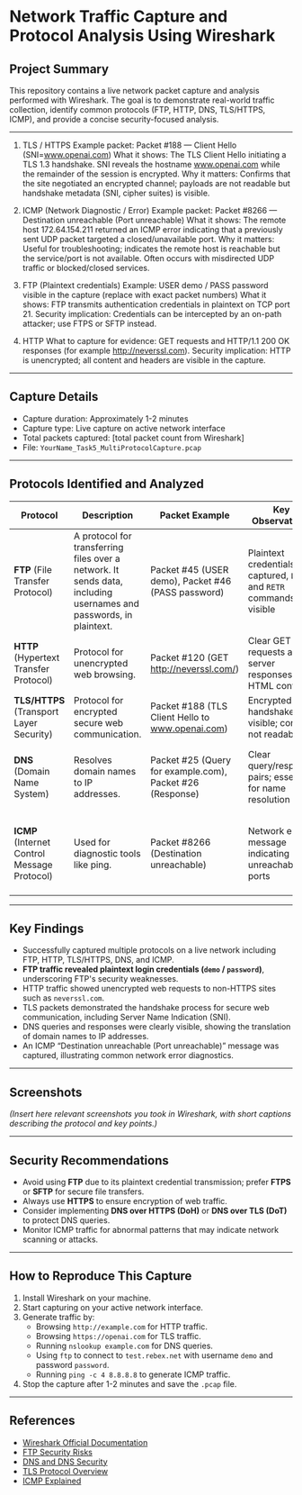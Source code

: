 # Network Traffic Capture and Protocol Analysis Using Wireshark

## Project Summary

This repository contains a live network packet capture and analysis performed with Wireshark. The goal is to demonstrate real-world traffic collection, identify common protocols (FTP, HTTP, DNS, TLS/HTTPS, ICMP), and provide a concise security-focused analysis.

---
1) TLS / HTTPS
Example packet: Packet #188 — Client Hello (SNI=www.openai.com)
What it shows: The TLS Client Hello initiating a TLS 1.3 handshake. SNI reveals the hostname www.openai.com while the remainder of the session is encrypted.
Why it matters: Confirms that the site negotiated an encrypted channel; payloads are not readable but handshake metadata (SNI, cipher suites) is visible.


2) ICMP (Network Diagnostic / Error)
Example packet: Packet #8266 — Destination unreachable (Port unreachable)
What it shows: The remote host 172.64.154.211 returned an ICMP error indicating that a previously sent UDP packet targeted a closed/unavailable port.
Why it matters: Useful for troubleshooting; indicates the remote host is reachable but the service/port is not available. Often occurs with misdirected UDP traffic or blocked/closed services.


3) FTP (Plaintext credentials)
Example: USER demo / PASS password visible in the capture (replace with exact packet numbers)
What it shows: FTP transmits authentication credentials in plaintext on TCP port 21.
Security implication: Credentials can be intercepted by an on-path attacker; use FTPS or SFTP instead.

4) HTTP
What to capture for evidence: GET requests and HTTP/1.1 200 OK responses (for example http://neverssl.com).
Security implication: HTTP is unencrypted; all content and headers are visible in the capture.

---

## Capture Details
- Capture duration: Approximately 1-2 minutes  
- Capture type: Live capture on active network interface  
- Total packets captured: [total packet count from Wireshark]  
- File: `YourName_Task5_MultiProtocolCapture.pcap`



---

## Protocols Identified and Analyzed

| Protocol | Description | Packet Example | Key Observations | Security Implications |
| -------- | ----------- | -------------- | ---------------- | --------------------- |
| **FTP** (File Transfer Protocol) | A protocol for transferring files over a network. It sends data, including usernames and passwords, in plaintext. | Packet #45 (USER demo), Packet #46 (PASS password) | Plaintext credentials captured, `LIST` and `RETR` commands visible | FTP is insecure; credentials can be intercepted. Use FTPS or SFTP instead. |
| **HTTP** (Hypertext Transfer Protocol) | Protocol for unencrypted web browsing. | Packet #120 (GET http://neverssl.com/) | Clear GET requests and server responses with HTML content | Data is unencrypted and vulnerable to interception or tampering. |
| **TLS/HTTPS** (Transport Layer Security) | Protocol for encrypted secure web communication. | Packet #188 (TLS Client Hello to www.openai.com) | Encrypted handshake visible; content not readable | Protects confidentiality and integrity of data in transit. |
| **DNS** (Domain Name System) | Resolves domain names to IP addresses. | Packet #25 (Query for example.com), Packet #26 (Response) | Clear query/response pairs; essential for name resolution | DNS queries are often unencrypted, vulnerable to spoofing or interception. |
| **ICMP** (Internet Control Message Protocol) | Used for diagnostic tools like ping. | Packet #8266 (Destination unreachable) | Network error message indicating unreachable ports | Normal network behavior; useful for troubleshooting connectivity issues. |

---

## Key Findings

- Successfully captured multiple protocols on a live network including FTP, HTTP, TLS/HTTPS, DNS, and ICMP.  
- **FTP traffic revealed plaintext login credentials (`demo` / `password`)**, underscoring FTP's security weaknesses.  
- HTTP traffic showed unencrypted web requests to non-HTTPS sites such as `neverssl.com`.  
- TLS packets demonstrated the handshake process for secure web communication, including Server Name Indication (SNI).  
- DNS queries and responses were clearly visible, showing the translation of domain names to IP addresses.  
- An ICMP “Destination unreachable (Port unreachable)” message was captured, illustrating common network error diagnostics.

---

## Screenshots  
_(Insert here relevant screenshots you took in Wireshark, with short captions describing the protocol and key points.)_

---

## Security Recommendations

- Avoid using **FTP** due to its plaintext credential transmission; prefer **FTPS** or **SFTP** for secure file transfers.  
- Always use **HTTPS** to ensure encryption of web traffic.  
- Consider implementing **DNS over HTTPS (DoH)** or **DNS over TLS (DoT)** to protect DNS queries.  
- Monitor ICMP traffic for abnormal patterns that may indicate network scanning or attacks.

---

## How to Reproduce This Capture

1. Install Wireshark on your machine.  
2. Start capturing on your active network interface.  
3. Generate traffic by:  
   - Browsing `http://example.com` for HTTP traffic.  
   - Browsing `https://openai.com` for TLS traffic.  
   - Running `nslookup example.com` for DNS queries.  
   - Using `ftp` to connect to `test.rebex.net` with username `demo` and password `password`.  
   - Running `ping -c 4 8.8.8.8` to generate ICMP traffic.  
4. Stop the capture after 1-2 minutes and save the `.pcap` file.

---

## References

- [Wireshark Official Documentation](https://www.wireshark.org/docs/)  
- [FTP Security Risks](https://www.cloudflare.com/learning/security/glossary/ftp/)  
- [DNS and DNS Security](https://www.cloudflare.com/learning/dns/what-is-dns/)  
- [TLS Protocol Overview](https://tools.ietf.org/html/rfc8446)  
- [ICMP Explained](https://www.cloudflare.com/learning/ddos/glossary/internet-control-message-protocol-icmp/)  


